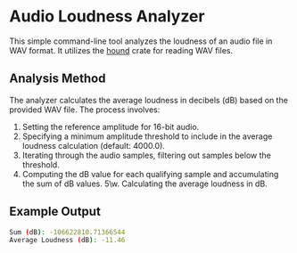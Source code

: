 # Audio Loudness Analyzer

This simple command-line tool analyzes the loudness of an audio file in WAV format. It utilizes the [hound](https://docs.rs/hound/) crate for reading WAV files.

## Analysis Method

The analyzer calculates the average loudness in decibels (dB) based on the provided WAV file. The process involves:

1. Setting the reference amplitude for 16-bit audio.
2. Specifying a minimum amplitude threshold to include in the average loudness calculation (default: 4000.0).
3. Iterating through the audio samples, filtering out samples below the threshold.
4. Computing the dB value for each qualifying sample and accumulating the sum of dB values.
5\w. Calculating the average loudness in dB.

## Example Output

```bash
Sum (dB): -106622810.71366544
Average Loudness (dB): -11.46
